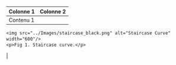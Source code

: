 | Colonne 1 | Colonne 2 |
|-----------|-----------|
| Contenu 1 | <div align="center">
    <img src="../Images/staircase_black.png" alt="Staircase Curve" width="600"/>
    <p>Fig 1. Staircase curve.</p>
</div> |
